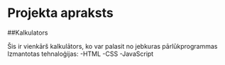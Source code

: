 # Projekta apraksts

##Kalkulators

Šis ir vienkārš kalkulātors, ko var palasit no jebkuras pārlūkprogrammas
Izmantotas tehnaloģijas:
-HTML
-CSS
-JavaScript
